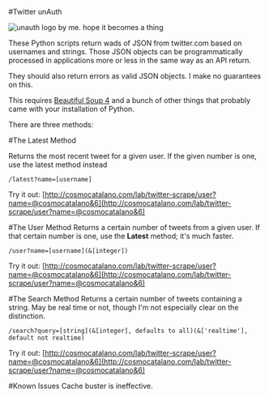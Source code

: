 #Twitter unAuth

![unauth logo by me. hope it becomes a thing](https://raw.github.com/cosmocatalano/twitter-unauth/master/unauth_logo.png)

These Python scripts return wads of JSON from twitter.com based on usernames and strings. Those JSON objects can be programmatically processed in applications more or less in the same way as an API return.

They should also return errors as valid JSON objects. I make no guarantees on this.

This requires [Beautiful Soup 4](http://www.crummy.com/software/BeautifulSoup/) and a bunch of other things that probably came with your installation of Python.

There are three methods:


#The Latest Method

Returns the most recent tweet for a given user. If the given number is one, use the latest method instead

	/latest?name=[username]

Try it out:
[http://cosmocatalano.com/lab/twitter-scrape/user?name=@cosmocatalano&6](http://cosmocatalano.com/lab/twitter-scrape/user?name=@cosmocatalano&6)



#The User Method
Returns a certain number of tweets from a given user. If that certain number is one, use the **Latest** method; it's much faster.

	/user?name=[username](&[integer])

Try it out:
[http://cosmocatalano.com/lab/twitter-scrape/user?name=@cosmocatalano&6](http://cosmocatalano.com/lab/twitter-scrape/user?name=@cosmocatalano&6)

#The Search Method
Returns a certain number of tweets containing a string. May be real time or not, though I'm not especially clear on the distinction.

	/search?query=[string](&[integer], defaults to all)(&['realtime'], default not realtime)

Try it out:
[http://cosmocatalano.com/lab/twitter-scrape/user?name=@cosmocatalano&6](http://cosmocatalano.com/lab/twitter-scrape/user?name=@cosmocatalano&6)

#Known Issues
Cache buster is ineffective. 

